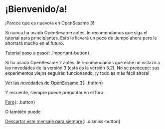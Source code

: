 # ¡Bienvenido/a!

¡Parece que es nuevo/a en OpenSesame 3!

Si nunca ha usado OpenSesame antes, le recomendamos que siga el tutorial para principiantes. Esto le llevará un poco de tiempo ahora pero le ahorrará mucho en el futuro.

[Tutorial paso a paso](new:http://osdoc.cogsci.nl/3.2/tutorials/beginner){: .important-button}

Si ha usado OpenSesame 2 antes, le recomendamos que eche un vistazo a las novedades de la versión 3 (esta es la versión 3.2). No se preocupe: sus experimentos viejos seguirán funcionando, ¡y todo es más fácil ahora!

[Ver las novedades de OpenSesame 3](new:http://osdoc.cogsci.nl/3.2/important-changes-3){: .button}

Y recuerde, siempre puede preguntar en el foro:

[Foro](new:http://forum.cogsci.nl/){: .button}

O también puede

[Descartar este mensaje para siempre](opensesame://event.os3n_dismiss_startup){: .dismiss-button}
